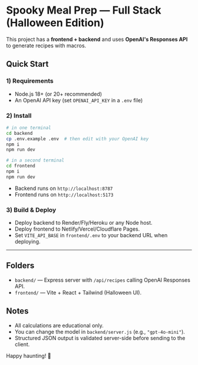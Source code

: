 # Spooky Meal Prep — Full Stack (Halloween Edition)

This project has a **frontend + backend** and uses **OpenAI's Responses API** to generate recipes with macros.

## Quick Start

### 1) Requirements
- Node.js 18+ (or 20+ recommended)
- An OpenAI API key (set `OPENAI_API_KEY` in a `.env` file)

### 2) Install
```bash
# in one terminal
cd backend
cp .env.example .env  # then edit with your OpenAI key
npm i
npm run dev

# in a second terminal
cd frontend
npm i
npm run dev
```
- Backend runs on `http://localhost:8787`
- Frontend runs on `http://localhost:5173`

### 3) Build & Deploy
- Deploy backend to Render/Fly/Heroku or any Node host.
- Deploy frontend to Netlify/Vercel/Cloudflare Pages.
- Set `VITE_API_BASE` in `frontend/.env` to your backend URL when deploying.

---

## Folders
- `backend/` — Express server with `/api/recipes` calling OpenAI Responses API.
- `frontend/` — Vite + React + Tailwind (Halloween UI).

## Notes
- All calculations are educational only.
- You can change the model in `backend/server.js` (e.g., `"gpt-4o-mini"`).
- Structured JSON output is validated server-side before sending to the client.

Happy haunting! 🎃
